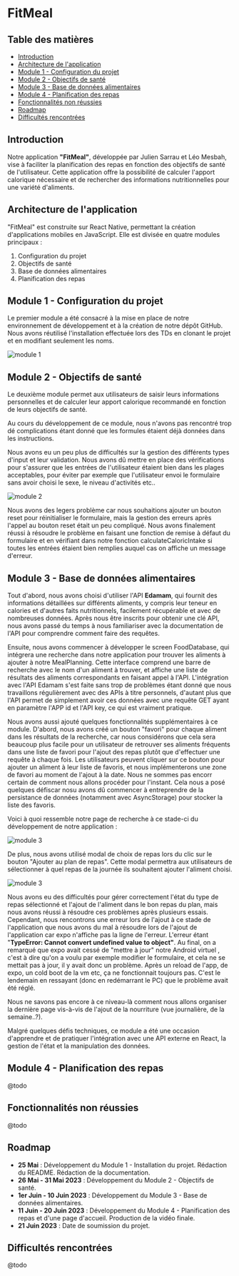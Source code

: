 # FitMeal

## Table des matières
- [Introduction](#introduction)
- [Architecture de l'application](#architecture-de-lapplication)
- [Module 1 - Configuration du projet](#module-1---configuration-du-projet)
- [Module 2 - Objectifs de santé](#module-2---objectifs-de-santé)
- [Module 3 - Base de données alimentaires](#module-3---base-de-données-alimentaires)
- [Module 4 - Planification des repas](#module-4---planification-des-repas)
- [Fonctionnalités non réussies](#fonctionnalités-non-réussies)
- [Roadmap](#roadmap)
- [Difficultés rencontrées](#difficultés-rencontrées)

## Introduction
Notre application **"FitMeal"**, développée par Julien Sarrau et Léo Mesbah, vise à faciliter la planification des repas en fonction des objectifs de santé de l'utilisateur. Cette application offre la possibilité de calculer l'apport calorique nécessaire et de rechercher des informations nutritionnelles pour une variété d'aliments.

## Architecture de l'application
"FitMeal" est construite sur React Native, permettant la création d'applications mobiles en JavaScript. Elle est divisée en quatre modules principaux :

1. Configuration du projet
2. Objectifs de santé
3. Base de données alimentaires
4. Planification des repas

## Module 1 - Configuration du projet
Le premier module a été consacré à la mise en place de notre environnement de développement et à la création de notre dépôt GitHub. Nous avons réutilisé l'installation effectuée lors des TDs en clonant le projet et en modifiant seulement les noms.

![module 1](module_1.png)

## Module 2 - Objectifs de santé
Le deuxième module permet aux utilisateurs de saisir leurs informations personnelles et de calculer leur apport calorique recommandé en fonction de leurs objectifs de santé.

Au cours du développement de ce module, nous n'avons pas rencontré trop dé complications étant donné que les formules étaient déjà données dans les instructions.

Nous avons eu un peu plus de difficultés sur la gestion des différents types d'input et leur validation. Nous avons dû mettre en place des vérifications pour s'assurer que les entrées de l'utilisateur étaient bien dans les plages acceptables, pour éviter par exemple que l'utilisateur envoi le formulaire sans avoir choisi le sexe, le niveau d'activités etc.. 

![module 2](module_2.png)

Nous avons des legers problème car nous souhaitions ajouter un bouton reset pour réinitialiser le formulaire, mais la gestion des erreurs après l'appel au bouton reset était un peu compliqué. Nous avons finalement réussi à résoudre le problème en faisant une fonction de remise à défaut du formulaire et en vérifiant dans notre fonction calculateCaloricIntake si toutes les entrées étaient bien remplies auquel cas on affiche un message d'erreur.

## Module 3 - Base de données alimentaires
Tout d'abord, nous avons choisi d'utiliser l'API **Edamam**, qui fournit des informations détaillées sur différents aliments, y compris leur teneur en calories et d'autres faits nutritionnels, facilement récupérable et avec de nombreuses données. Après nous être inscrits pour obtenir une clé API, nous avons passé du temps à nous familiariser avec la documentation de l'API pour comprendre comment faire des requêtes.

Ensuite, nous avons commencer à développer le screen FoodDatabase, qui intégrera une recherche dans notre application pour trouver les aliments à ajouter à notre MealPlanning. Cette interface comprend une barre de recherche avec le nom d'un aliment à trouver, et affiche une liste de résultats des aliments correspondants en faisant appel à l'API. L'intégration avec l'API Edamam s'est faite sans trop de problèmes étant donné que nous travaillons régulièrement avec des APIs à titre personnels, d'autant plus que l'API permet de simplement avoir ces données avec une requête GET ayant en paramètre l'APP id et l'API key, ce qui est vraiment pratique.

Nous avons aussi ajouté quelques fonctionnalités supplémentaires à ce module. D'abord, nous avons créé un bouton "favori" pour chaque aliment dans les résultats de la recherche, car nous considérons que cela sera beaucoup plus facile pour un utilisateur de retrouver ses aliments fréquents dans une liste de favori pour l'ajout des repas plutôt que d'effectuer une requête à chaque fois. Les utilisateurs peuvent cliquer sur ce bouton pour ajouter un aliment à leur liste de favoris, et nous implémenterons une zone de favori au moment de l'ajout à la date. Nous ne sommes pas encorr certain de comment nous allons procéder pour l'instant. Cela nous a posé quelques défiscar nosu avons dû commencer à entreprendre de la persistance de données (notamment avec AsyncStorage) pour stocker la liste des favoris.

Voici à quoi ressemble notre page de recherche à ce stade-ci du développement de notre application :

![module 3](module_3.png)

De plus, nous avons utilisé modal de choix de repas lors du clic sur le bouton "Ajouter au plan de repas". Cette modal permettra aux utilisateurs de sélectionner à quel repas de la journée ils souhaitent ajouter l'aliment choisi. 

![module 3](module_3_1.png)

Nous avons eu des difficultés pour gérer correctement l'état du type de repas sélectionné et l'ajout de l'aliment dans le bon repas du plan, mais nous avons réussi à résoudre ces problèmes après plusieurs essais. Cependant, nous rencontrons une erreur lors de l'ajout à ce stade de l'application que nous avons du mal à résoudre lors de l'ajout de l'application car expo n'affiche pas la ligne de l'erreur. L'erreur étant "**TypeError: Cannot convert undefined value to object"**. Au final, on a remarqué que expo avait cessé de "mettre à jour" notre Android virtuel , c'est à dire qu'on a voulu par exemple modifier le formulaire, et cela ne se mettait pas à jour, il y avait donc un problème. Après un reload de l'app, de expo, un cold boot de la vm etc, ça ne fonctionnait toujours pas. C'est le lendemain en ressayant (donc en redémarrant le PC) que le problème avait été réglé.

Nous ne savons pas encore à  ce niveau-là comment nous allons organiser la dernière page vis-à-vis de l'ajout de la nourriture (vue journalière, de la semaine..?).

Malgré quelques défis techniques, ce module a été une occasion d'apprendre et de pratiquer l'intégration avec une API externe en React, la gestion de l'état et la manipulation des données.

## Module 4 - Planification des repas
@todo

## Fonctionnalités non réussies
@todo

## Roadmap
- **25 Mai** : Développement du Module 1 - Installation du projet. Rédaction du README. Rédaction de la documentation.
- **26 Mai - 31 Mai 2023** : Développement du Module 2 - Objectifs de santé.
- **1er Juin  - 10 Juin 2023** : Développement du Module 3 - Base de données alimentaires.
- **11 Juin - 20 Juin 2023** : Développement du Module 4 - Planification des repas et d'une page d'accueil. Production de la vidéo finale.
- **21 Juin 2023** : Date de soumission du projet.

## Difficultés rencontrées
@todo
